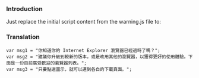 ### Introduction ###

Just replace the initial script content from the warning.js file to:


### Translation ###

```
var msg1 = "你知道你的 Internet Explorer 瀏覽器已經過時了嗎？";
var msg2 = "建議你升級到較新的版本，或是改用其他的瀏覽器，以獲得更好的使用體驗。下面是一份目前廣受歡迎的瀏覽器列表。";
var msg3 = "只要點選圖示，就可以連到各自的下載頁面。";
```